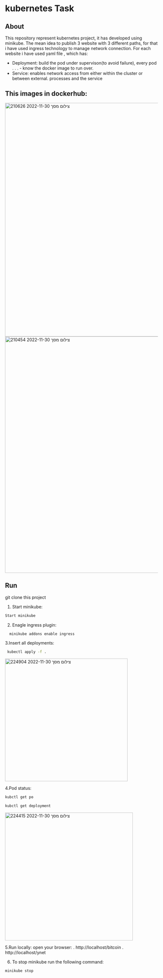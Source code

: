 # **kubernetes Task**

## About
This repository represent kubernetes project, it has developed using minikube. The mean idea to publish 3 website with 3 different paths, for that i have used ingress technology to manage network connection. For each website i have used yaml file , which has:

- Deployment: build the pod under supervison(to avoid failure), every pod . . . - know the docker image to run over.
- Service: enables network access from either within the cluster or between external. processes and the service

## This images in dockerhub:
<img width="769" alt="צילום מסך 2022-11-30 210626" src="https://user-images.githubusercontent.com/73169815/205429832-b81148ff-14cb-40c7-ae9a-ddfa3ae5f905.png">

<img width="778" alt="צילום מסך 2022-11-30 210454" src="https://user-images.githubusercontent.com/73169815/205429838-a2e59f66-5115-4cb8-a770-7d2db32ba329.png">


## Run
git clone this project 

1. Start minikube:
```bash
Start minikube
```


2. Enagle ingress plugin:
```bash
  minikube addons enable ingress
```
3.Insert all deployments:
```bash
 kubectl apply -f .
```
<img width="404" alt="צילום מסך 2022-11-30 224904" src="https://user-images.githubusercontent.com/73169815/205429882-69aeca34-0955-43ee-be20-cdd6eaa78163.png">

4.Pod status:
```bash
kubctl get po
```
```bash
kubctl get deployment
```
<img width="421" alt="צילום מסך 2022-11-30 224415" src="https://user-images.githubusercontent.com/73169815/205429954-f33c692a-0bf9-4ea3-829f-99b6e1de6f6b.png">

5.Run locally:
open your browser:
. http://localhost/bitcoin
. http://localhost/ynet

6. To stop minikube run the following command:
```bash
minikube stop
```




